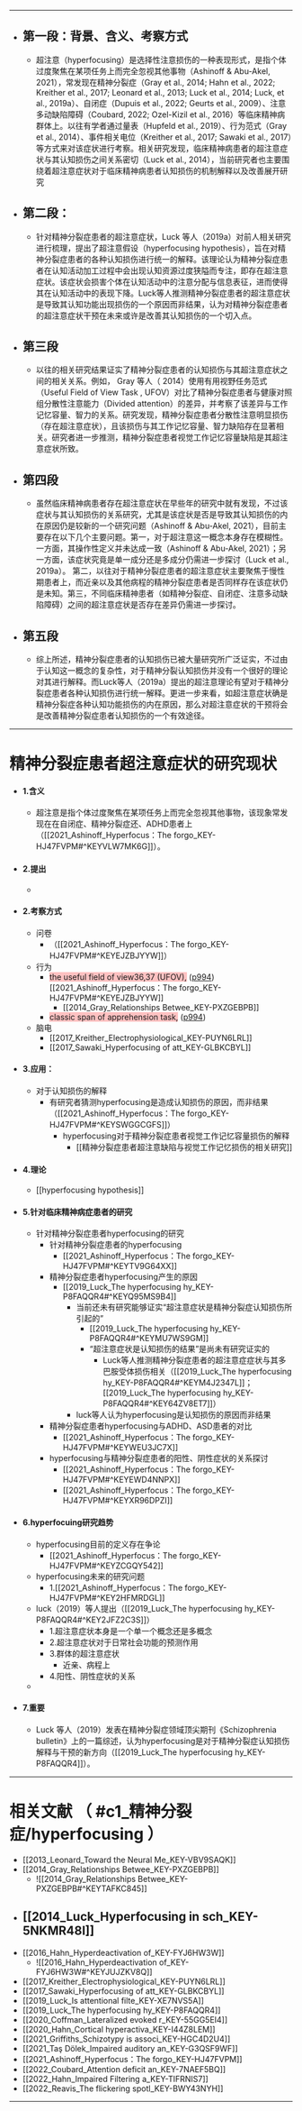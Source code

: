 -----
- ## 第一段：背景、含义、考察方式
	- 超注意（hyperfocusing）是选择性注意损伤的一种表现形式，是指个体过度聚焦在某项任务上而完全忽视其他事物（Ashinoff & Abu-Akel, 2021），常发现在精神分裂症（Gray et al., 2014; Hahn et al., 2022; Kreither et al., 2017; Leonard et al., 2013; Luck et al., 2014; Luck, et al., 2019a）、自闭症（Dupuis et al., 2022; Geurts et al., 2009）、注意多动缺陷障碍（Coubard, 2022; Ozel-Kizil et al., 2016）等临床精神病群体上。以往有学者通过量表（Hupfeld et al., 2019）、行为范式（Gray et al., 2014）、事件相关电位（Kreither et al., 2017; Sawaki et al., 2017）等方式来对该症状进行考察。相关研究发现，临床精神病患者的超注意症状与其认知损伤之间关系密切（Luck et al., 2014），当前研究者也主要围绕着超注意症状对于临床精神病患者认知损伤的机制解释以及改善展开研究
- ## 第二段：
	- 针对精神分裂症患者的超注意症状，Luck 等人（2019a）对前人相关研究进行梳理，提出了超注意假设（hyperfocusing hypothesis），旨在对精神分裂症患者的各种认知损伤进行统一的解释。该理论认为精神分裂症患者在认知活动加工过程中会出现认知资源过度狭隘而专注，即存在超注意症状。该症状会损害个体在认知活动中的注意分配与信息表征，进而使得其在认知活动中的表现下降。Luck等人推测精神分裂症患者的超注意症状是导致其认知功能出现损伤的一个原因而非结果，认为对精神分裂症患者的超注意症状干预在未来或许是改善其认知损伤的一个切入点。
- ## 第三段
	- 以往的相关研究结果证实了精神分裂症患者的认知损伤与其超注意症状之间的相关关系。例如， Gray 等人（ 2014）使用有用视野任务范式（Useful Field of View Task , UFOV）对比了精神分裂症患者与健康对照组分散性注意能力（Divided attention）的差异，并考察了该差异与工作记忆容量、智力的关系。研究发现，精神分裂症患者分散性注意明显损伤（存在超注意症状），且该损伤与其工作记忆容量、智力缺陷存在显著相关。研究者进一步推测，精神分裂症患者视觉工作记忆容量缺陷是其超注意症状所致。
- ## 第四段
	- 虽然临床精神病患者存在超注意症状在早些年的研究中就有发现，不过该症状与其认知损伤的关系研究，尤其是该症状是否是导致其认知损伤的内在原因仍是较新的一个研究问题（Ashinoff & Abu-Akel, 2021），目前主要存在以下几个主要问题。第一，对于超注意这一概念本身存在模糊性。一方面，其操作性定义并未达成一致（Ashinoff & Abu-Akel, 2021）；另一方面，该症状究竟是单一成分还是多成分仍需进一步探讨（Luck et al., 2019a）。 第二，以往对于精神分裂症患者的超注意症状主要聚焦于慢性期患者上，而近亲以及其他病程的精神分裂症患者是否同样存在该症状仍是未知。第三，不同临床精神患者（如精神分裂症、自闭症、注意多动缺陷障碍）之间的超注意症状是否存在差异仍需进一步探讨。
- ## 第五段
	- 综上所述，精神分裂症患者的认知损伤已被大量研究所广泛证实，不过由于认知这一概念的复杂性，对于精神分裂认知损伤并没有一个很好的理论对其进行解释。而Luck等人（2019a）提出的超注意理论有望对于精神分裂症患者各种认知损伤进行统一解释。更进一步来看，如超注意症状确是精神分裂症各种认知功能损伤的内在原因，那么对超注意症状的干预将会是改善精神分裂症患者认知损伤的一个有效途径。
----
# 精神分裂症患者超注意症状的研究现状

- #### 1.含义
	- 超注意是指个体过度聚焦在某项任务上而完全忽视其他事物，该现象常发现在在自闭症、精神分裂症还、ADHD患者上（[[2021_Ashinoff_Hyperfocus：The forgo_KEY-HJ47FVPM#^KEYVLW7MK6G]]）。
- #### 2.提出
	- 
- #### 2.考察方式
	- 问卷
		- （[[2021_Ashinoff_Hyperfocus：The forgo_KEY-HJ47FVPM#^KEYEJZBJYYW]]）
	- 行为
		- <span class="highlight" style="background-color: #ff666665">the useful field of view36,37 (UFOV),</span> ([p994](zotero://open-pdf/library/items/YER4L65M?page=994&annotation=D6UIFSPE))[[2021_Ashinoff_Hyperfocus：The forgo_KEY-HJ47FVPM#^KEYEJZBJYYW]]
			- [[2014_Gray_Relationships Betwee_KEY-PXZGEBPB]]
		- <span class="highlight" style="background-color: #ff666665">classic span of apprehension task,</span> ([p994](zotero://open-pdf/library/items/YER4L65M?page=994&annotation=KHG2IXJY))
	- 脑电
		- [[2017_Kreither_Electrophysiological_KEY-PUYN6LRL]]
		- [[2017_Sawaki_Hyperfocusing of att_KEY-GLBKCBYL]]
- #### 3.应用：
	- 对于认知损伤的解释
		- 有研究者猜测hyperfocusing是造成认知损伤的原因，而非结果（[[2021_Ashinoff_Hyperfocus：The forgo_KEY-HJ47FVPM#^KEYSWGGCGFS]]）
			- hyperfocusing对于精神分裂症患者视觉工作记忆容量损伤的解释
				- [[精神分裂症患者超注意缺陷与视觉工作记忆损伤的相关研究]]
- #### 4.理论
	- [[hyperfocusing hypothesis]]
- #### 5.针对临床精神病症患者的研究
	- 针对精神分裂症患者hyperfocusing的研究
		- 针对精神分裂症患者的hyperfocusing
			- [[2021_Ashinoff_Hyperfocus：The forgo_KEY-HJ47FVPM#^KEYTV9G64XX]]
		- 精神分裂症患者hyperfocusing产生的原因
			- [[2019_Luck_The hyperfocusing hy_KEY-P8FAQQR4#^KEYQ95MS9B4]]
				- 当前还未有研究能够证实“超注意症状是精神分裂症认知损伤所引起的”
					- [[2019_Luck_The hyperfocusing hy_KEY-P8FAQQR4#^KEYMU7WS9GM]]
					- “超注意症状是认知损伤的结果”是尚未有研究证实的
						- Luck等人推测精神分裂症患者的超注意症症状与其多巴胺受体损伤相关（[[2019_Luck_The hyperfocusing hy_KEY-P8FAQQR4#^KEYM4J2347L]]；[[2019_Luck_The hyperfocusing hy_KEY-P8FAQQR4#^KEY64ZV8ET7]]）
				- luck等人认为hyperfocusing是认知损伤的原因而非结果
		- 精神分裂症患者hyperfocusing与ADHD、ASD患者的对比
			- [[2021_Ashinoff_Hyperfocus：The forgo_KEY-HJ47FVPM#^KEYWEU3JC7X]]
		- hyperfocusing与精神分裂症患者的阳性、阴性症状的关系探讨
			- [[2021_Ashinoff_Hyperfocus：The forgo_KEY-HJ47FVPM#^KEYEWD4NNPX]]
			- [[2021_Ashinoff_Hyperfocus：The forgo_KEY-HJ47FVPM#^KEYXR96DPZI]]
- #### 6.hyperfocuing研究趋势
	- hyperfocusing目前的定义存在争论
		- [[2021_Ashinoff_Hyperfocus：The forgo_KEY-HJ47FVPM#^KEYZCGQY542]]
	- hyperfocusing未来的研究问题
		- 1.[[2021_Ashinoff_Hyperfocus：The forgo_KEY-HJ47FVPM#^KEY2HFMRDGL]]
	- luck（2019）等人提出（[[2019_Luck_The hyperfocusing hy_KEY-P8FAQQR4#^KEY2JFZ2C3S]]）
		- 1.超注意症状本身是一个单一个概念还是多概念
		- 2.超注意症状对于日常社会功能的预测作用
		- 3.群体的超注意症状
			- 近亲、病程上
		- 4.阳性、阴性症状的关系
	- 
- #### 7.重要
	- Luck 等人（2019）发表在精神分裂症领域顶尖期刊《Schizophrenia bulletin》上的一篇综述，认为hyperfocusing是对于精神分裂症认知损伤解释与干预的新方向（[[2019_Luck_The hyperfocusing hy_KEY-P8FAQQR4]]）。

-----
# 相关文献 （ #c1_精神分裂症/hyperfocusing ）

- [[2013_Leonard_Toward the Neural Me_KEY-VBV9SAQK]]
- [[2014_Gray_Relationships Betwee_KEY-PXZGEBPB]]
	- ![[2014_Gray_Relationships Betwee_KEY-PXZGEBPB#^KEYTAFKC845]]
- [[2014_Luck_Hyperfocusing in sch_KEY-5NKMR48I]]
	- 
- [[2016_Hahn_Hyperdeactivation of_KEY-FYJ6HW3W]]
	- ![[2016_Hahn_Hyperdeactivation of_KEY-FYJ6HW3W#^KEYJUJZKV8Q]]
- [[2017_Kreither_Electrophysiological_KEY-PUYN6LRL]]
- [[2017_Sawaki_Hyperfocusing of att_KEY-GLBKCBYL]]
- [[2019_Luck_Is attentional filte_KEY-XE7NVS5A]]
- [[2019_Luck_The hyperfocusing hy_KEY-P8FAQQR4]]
- [[2020_Coffman_Lateralized evoked r_KEY-55GG5EI4]]
- [[2020_Hahn_Cortical hyperactiva_KEY-I44Z8LEM]]
- [[2021_Griffiths_Schizotypy is associ_KEY-HGC4D2U4]]
- [[2021_Taş Dölek_Impaired auditory an_KEY-G3QSF9WF]]
- [[2021_Ashinoff_Hyperfocus：The forgo_KEY-HJ47FVPM]]
- [[2022_Coubard_Attention deficit an_KEY-7NAEF5BQ]]
- [[2022_Hahn_Impaired Filtering a_KEY-TIFRNIS7]]
- [[2022_Reavis_The flickering spotl_KEY-BWY43NYH]]

-----